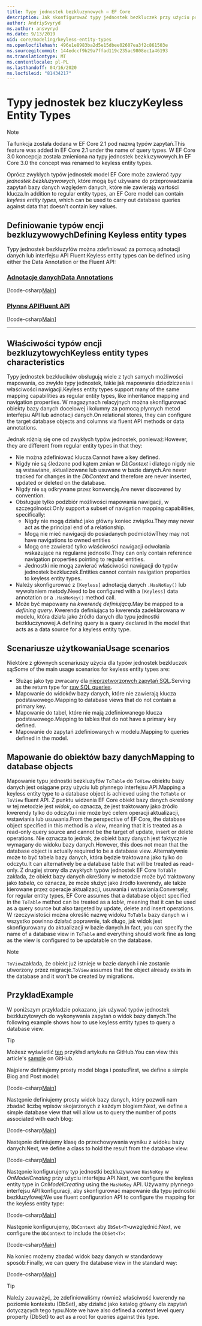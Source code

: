 ```yaml
---
title: Typy jednostek bezkluzynowych — EF Core
description: Jak skonfigurować typy jednostek bezkluczek przy użyciu programu Entity Framework Core
author: AndriySvyryd
ms.author: ansvyryd
ms.date: 9/13/2019
uid: core/modeling/keyless-entity-types
ms.openlocfilehash: 496e1e8983ba2d5e15dbee02607ea3f2c861503e
ms.sourcegitcommit: 144edccf9b29a7ffad119c235ac9808ec1a46193
ms.translationtype: MT
ms.contentlocale: pl-PL
ms.lasthandoff: 04/16/2020
ms.locfileid: "81434217"
---
```

# <a name="keyless-entity-types"></a><span data-ttu-id="81622-103">Typy jednostek bez kluczy</span><span class="sxs-lookup"><span data-stu-id="81622-103">Keyless Entity Types</span></span>

> [!NOTE]
> <span data-ttu-id="81622-104">Ta funkcja została dodana w EF Core 2.1 pod nazwą typów zapytań.</span><span class="sxs-lookup"><span data-stu-id="81622-104">This feature was added in EF Core 2.1 under the name of query types.</span></span> <span data-ttu-id="81622-105">W EF Core 3.0 koncepcja została zmieniona na typy jednostek bezkluzywowych.</span><span class="sxs-lookup"><span data-stu-id="81622-105">In EF Core 3.0 the concept was renamed to keyless entity types.</span></span>

<span data-ttu-id="81622-106">Oprócz zwykłych typów jednostek model EF Core może zawierać _typy jednostek bezkluzywowych_, które mogą być używane do przeprowadzania zapytań bazy danych względem danych, które nie zawierają wartości klucza.</span><span class="sxs-lookup"><span data-stu-id="81622-106">In addition to regular entity types, an EF Core model can contain _keyless entity types_, which can be used to carry out database queries against data that doesn't contain key values.</span></span>

## <a name="defining-keyless-entity-types"></a><span data-ttu-id="81622-107">Definiowanie typów encji bezkluzywowych</span><span class="sxs-lookup"><span data-stu-id="81622-107">Defining Keyless entity types</span></span>

<span data-ttu-id="81622-108">Typy jednostek bezkluzyfów można zdefiniować za pomocą adnotacji danych lub interfejsu API Fluent:</span><span class="sxs-lookup"><span data-stu-id="81622-108">Keyless entity types can be defined using either the Data Annotation or the Fluent API:</span></span>

### <a name="data-annotations"></a>[<span data-ttu-id="81622-109">Adnotacje danych</span><span class="sxs-lookup"><span data-stu-id="81622-109">Data Annotations</span></span>](#tab/data-annotations)

[!code-csharp[Main](../../../samples/core/Modeling/DataAnnotations/Keyless.cs?Name=Keyless&highlight=1)]

### <a name="fluent-api"></a>[<span data-ttu-id="81622-110">Płynne API</span><span class="sxs-lookup"><span data-stu-id="81622-110">Fluent API</span></span>](#tab/fluent-api)

[!code-csharp[Main](../../../samples/core/Modeling/FluentAPI/Keyless.cs?Name=Keyless&highlight=4)]

***

## <a name="keyless-entity-types-characteristics"></a><span data-ttu-id="81622-111">Właściwości typów encji bezkluzytowych</span><span class="sxs-lookup"><span data-stu-id="81622-111">Keyless entity types characteristics</span></span>

<span data-ttu-id="81622-112">Typy jednostek bezklucików obsługują wiele z tych samych możliwości mapowania, co zwykłe typy jednostek, takie jak mapowanie dziedziczenia i właściwości nawigacji.</span><span class="sxs-lookup"><span data-stu-id="81622-112">Keyless entity types support many of the same mapping capabilities as regular entity types, like inheritance mapping and navigation properties.</span></span> <span data-ttu-id="81622-113">W magazynach relacyjnych można skonfigurować obiekty bazy danych docelowej i kolumny za pomocą płynnych metod interfejsu API lub adnotacji danych.</span><span class="sxs-lookup"><span data-stu-id="81622-113">On relational stores, they can configure the target database objects and columns via fluent API methods or data annotations.</span></span>

<span data-ttu-id="81622-114">Jednak różnią się one od zwykłych typów jednostek, ponieważ:</span><span class="sxs-lookup"><span data-stu-id="81622-114">However, they are different from regular entity types in that they:</span></span>

- <span data-ttu-id="81622-115">Nie można zdefiniować klucza.</span><span class="sxs-lookup"><span data-stu-id="81622-115">Cannot have a key defined.</span></span>
- <span data-ttu-id="81622-116">Nigdy nie są śledzone pod kątem zmian w _DbContext_ i dlatego nigdy nie są wstawiane, aktualizowane lub usuwane w bazie danych.</span><span class="sxs-lookup"><span data-stu-id="81622-116">Are never tracked for changes in the _DbContext_ and therefore are never inserted, updated or deleted on the database.</span></span>
- <span data-ttu-id="81622-117">Nigdy nie są odkrywane przez konwencję.</span><span class="sxs-lookup"><span data-stu-id="81622-117">Are never discovered by convention.</span></span>
- <span data-ttu-id="81622-118">Obsługuje tylko podzbiór możliwości mapowania nawigacji, w szczególności:</span><span class="sxs-lookup"><span data-stu-id="81622-118">Only support a subset of navigation mapping capabilities, specifically:</span></span>
  - <span data-ttu-id="81622-119">Nigdy nie mogą działać jako główny koniec związku.</span><span class="sxs-lookup"><span data-stu-id="81622-119">They may never act as the principal end of a relationship.</span></span>
  - <span data-ttu-id="81622-120">Mogą nie mieć nawigacji do posiadanych podmiotów</span><span class="sxs-lookup"><span data-stu-id="81622-120">They may not have navigations to owned entities</span></span>
  - <span data-ttu-id="81622-121">Mogą one zawierać tylko właściwości nawigacji odwołania wskazujące na regularne jednostki.</span><span class="sxs-lookup"><span data-stu-id="81622-121">They can only contain reference navigation properties pointing to regular entities.</span></span>
  - <span data-ttu-id="81622-122">Jednostki nie mogą zawierać właściwości nawigacji do typów jednostek bezkluczek.</span><span class="sxs-lookup"><span data-stu-id="81622-122">Entities cannot contain navigation properties to keyless entity types.</span></span>
- <span data-ttu-id="81622-123">Należy skonfigurować z `[Keyless]` adnotacją danych `.HasNoKey()` lub wywołaniem metody.</span><span class="sxs-lookup"><span data-stu-id="81622-123">Need to be configured with a `[Keyless]` data annotation or a `.HasNoKey()` method call.</span></span>
- <span data-ttu-id="81622-124">Może być mapowany na _kwerendę definiującą_.</span><span class="sxs-lookup"><span data-stu-id="81622-124">May be mapped to a _defining query_.</span></span> <span data-ttu-id="81622-125">Kwerenda definiująca to kwerenda zadeklarowana w modelu, która działa jako źródło danych dla typu jednostki bezkluczynowej.</span><span class="sxs-lookup"><span data-stu-id="81622-125">A defining query is a query declared in the model that acts as a data source for a keyless entity type.</span></span>

## <a name="usage-scenarios"></a><span data-ttu-id="81622-126">Scenariusze użytkowania</span><span class="sxs-lookup"><span data-stu-id="81622-126">Usage scenarios</span></span>

<span data-ttu-id="81622-127">Niektóre z głównych scenariuszy użycia dla typów jednostek bezkluczek są:</span><span class="sxs-lookup"><span data-stu-id="81622-127">Some of the main usage scenarios for keyless entity types are:</span></span>

- <span data-ttu-id="81622-128">Służąc jako typ zwracany dla [nieprzetworzonych zapytań SQL](xref:core/querying/raw-sql).</span><span class="sxs-lookup"><span data-stu-id="81622-128">Serving as the return type for [raw SQL queries](xref:core/querying/raw-sql).</span></span>
- <span data-ttu-id="81622-129">Mapowanie do widoków bazy danych, które nie zawierają klucza podstawowego.</span><span class="sxs-lookup"><span data-stu-id="81622-129">Mapping to database views that do not contain a primary key.</span></span>
- <span data-ttu-id="81622-130">Mapowanie do tabel, które nie mają zdefiniowanego klucza podstawowego.</span><span class="sxs-lookup"><span data-stu-id="81622-130">Mapping to tables that do not have a primary key defined.</span></span>
- <span data-ttu-id="81622-131">Mapowanie do zapytań zdefiniowanych w modelu.</span><span class="sxs-lookup"><span data-stu-id="81622-131">Mapping to queries defined in the model.</span></span>

## <a name="mapping-to-database-objects"></a><span data-ttu-id="81622-132">Mapowanie do obiektów bazy danych</span><span class="sxs-lookup"><span data-stu-id="81622-132">Mapping to database objects</span></span>

<span data-ttu-id="81622-133">Mapowanie typu jednostki bezkluzyfów `ToTable` do `ToView` obiektu bazy danych jest osiągane przy użyciu lub płynnego interfejsu API.</span><span class="sxs-lookup"><span data-stu-id="81622-133">Mapping a keyless entity type to a database object is achieved using the `ToTable` or `ToView` fluent API.</span></span> <span data-ttu-id="81622-134">Z punktu widzenia EF Core obiekt bazy danych określony w tej metodzie jest _widok_, co oznacza, że jest traktowany jako źródło kwerendy tylko do odczytu i nie może być celem operacji aktualizacji, wstawiania lub usuwania.</span><span class="sxs-lookup"><span data-stu-id="81622-134">From the perspective of EF Core, the database object specified in this method is a _view_, meaning that it is treated as a read-only query source and cannot be the target of update, insert or delete operations.</span></span> <span data-ttu-id="81622-135">Nie oznacza to jednak, że obiekt bazy danych jest faktycznie wymagany do widoku bazy danych.</span><span class="sxs-lookup"><span data-stu-id="81622-135">However, this does not mean that the database object is actually required to be a database view.</span></span> <span data-ttu-id="81622-136">Alternatywnie może to być tabela bazy danych, która będzie traktowana jako tylko do odczytu.</span><span class="sxs-lookup"><span data-stu-id="81622-136">It can alternatively be a database table that will be treated as read-only.</span></span> <span data-ttu-id="81622-137">Z drugiej strony dla zwykłych typów jednostek EF Core `ToTable` zakłada, że obiekt bazy danych określony w metodzie może być traktowany jako _tabela,_ co oznacza, że może służyć jako źródło kwerendy, ale także kierowane przez operacje aktualizacji, usuwania i wstawiania.</span><span class="sxs-lookup"><span data-stu-id="81622-137">Conversely, for regular entity types, EF Core assumes that a database object specified in the `ToTable` method can be treated as a _table_, meaning that it can be used as a query source but also targeted by update, delete and insert operations.</span></span> <span data-ttu-id="81622-138">W rzeczywistości można określić nazwę widoku `ToTable` bazy danych w i wszystko powinno działać poprawnie, tak długo, jak widok jest skonfigurowany do aktualizacji w bazie danych.</span><span class="sxs-lookup"><span data-stu-id="81622-138">In fact, you can specify the name of a database view in `ToTable` and everything should work fine as long as the view is configured to be updatable on the database.</span></span>

> [!NOTE]
> <span data-ttu-id="81622-139">`ToView`zakłada, że obiekt już istnieje w bazie danych i nie zostanie utworzony przez migracje.</span><span class="sxs-lookup"><span data-stu-id="81622-139">`ToView` assumes that the object already exists in the database and it won't be created by migrations.</span></span>

## <a name="example"></a><span data-ttu-id="81622-140">Przykład</span><span class="sxs-lookup"><span data-stu-id="81622-140">Example</span></span>

<span data-ttu-id="81622-141">W poniższym przykładzie pokazano, jak używać typów jednostek bezkluzytowych do wykonywania zapytań o widok bazy danych.</span><span class="sxs-lookup"><span data-stu-id="81622-141">The following example shows how to use keyless entity types to query a database view.</span></span>

> [!TIP]
> <span data-ttu-id="81622-142">Możesz wyświetlić [ten](https://github.com/dotnet/EntityFramework.Docs/tree/master/samples/core/KeylessEntityTypes) przykład artykułu na GitHub.</span><span class="sxs-lookup"><span data-stu-id="81622-142">You can view this article's [sample](https://github.com/dotnet/EntityFramework.Docs/tree/master/samples/core/KeylessEntityTypes) on GitHub.</span></span>

<span data-ttu-id="81622-143">Najpierw definiujemy prosty model bloga i postu:</span><span class="sxs-lookup"><span data-stu-id="81622-143">First, we define a simple Blog and Post model:</span></span>

[!code-csharp[Main](../../../samples/core/KeylessEntityTypes/Program.cs#Entities)]

<span data-ttu-id="81622-144">Następnie definiujemy prosty widok bazy danych, który pozwoli nam zbadać liczbę wpisów skojarzonych z każdym blogiem:</span><span class="sxs-lookup"><span data-stu-id="81622-144">Next, we define a simple database view that will allow us to query the number of posts associated with each blog:</span></span>

[!code-csharp[Main](../../../samples/core/KeylessEntityTypes/Program.cs#View)]

<span data-ttu-id="81622-145">Następnie definiujemy klasę do przechowywania wyniku z widoku bazy danych:</span><span class="sxs-lookup"><span data-stu-id="81622-145">Next, we define a class to hold the result from the database view:</span></span>

[!code-csharp[Main](../../../samples/core/KeylessEntityTypes/Program.cs#KeylessEntityType)]

<span data-ttu-id="81622-146">Następnie konfigurujemy typ jednostki bezkluzywowe `HasNoKey` w _OnModelCreating_ przy użyciu interfejsu API.</span><span class="sxs-lookup"><span data-stu-id="81622-146">Next, we configure the keyless entity type in _OnModelCreating_ using the `HasNoKey` API.</span></span>
<span data-ttu-id="81622-147">Używamy płynnego interfejsu API konfiguracji, aby skonfigurować mapowanie dla typu jednostki bezkluzyfowej:</span><span class="sxs-lookup"><span data-stu-id="81622-147">We use fluent configuration API to configure the mapping for the keyless entity type:</span></span>

[!code-csharp[Main](../../../samples/core/KeylessEntityTypes/Program.cs#Configuration)]

<span data-ttu-id="81622-148">Następnie konfigurujemy, `DbContext` aby `DbSet<T>`uwzględnić:</span><span class="sxs-lookup"><span data-stu-id="81622-148">Next, we configure the `DbContext` to include the `DbSet<T>`:</span></span>

[!code-csharp[Main](../../../samples/core/KeylessEntityTypes/Program.cs#DbSet)]

<span data-ttu-id="81622-149">Na koniec możemy zbadać widok bazy danych w standardowy sposób:</span><span class="sxs-lookup"><span data-stu-id="81622-149">Finally, we can query the database view in the standard way:</span></span>

[!code-csharp[Main](../../../samples/core/KeylessEntityTypes/Program.cs#Query)]

> [!TIP]
> <span data-ttu-id="81622-150">Należy zauważyć, że zdefiniowaliśmy również właściwość kwerendy na poziomie kontekstu (DbSet), aby działać jako katalog główny dla zapytań dotyczących tego typu.</span><span class="sxs-lookup"><span data-stu-id="81622-150">Note we have also defined a context level query property (DbSet) to act as a root for queries against this type.</span></span>
